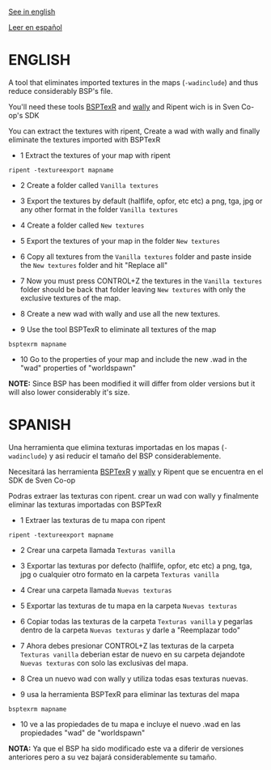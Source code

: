 [See in english](#english)

[Leer en español](#spanish)

# ENGLISH

A tool that eliminates imported textures in the maps (``-wadinclude``) and thus reduce considerably BSP's file.

You'll need these tools [BSPTexR](https://github.com/Litude/BSPTexRM) and [wally](https://gamebanana.com/tools/4774) and Ripent wich is in Sven Co-op's SDK

You can extract the textures with ripent, Create a wad with wally and finally eliminate the textures imported with BSPTexR

- 1 Extract the textures of your map with ripent
```
ripent -textureexport mapname
```

- 2 Create a folder called ``Vanilla textures``

- 3 Export the textures by default (halflife, opfor, etc etc) a png, tga, jpg or any other format in the folder ``Vanilla textures``

- 4 Create a folder called ``New textures``

- 5 Export the textures of your map in the folder ``New textures``

- 6 Copy all textures from the ``Vanilla textures`` folder and paste inside the ``New textures`` folder and hit "Replace all"

- 7 Now you must press CONTROL+Z the textures in the ``Vanilla textures`` folder should be back that folder leaving ``New textures`` with only the exclusive textures of the map.

- 8 Create a new wad with wally and use all the new textures.

- 9 Use the tool BSPTexR to eliminate all textures of the map
```
bsptexrm mapname
```

- 10 Go to the properties of your map and include the new .wad in the "wad" properties of "worldspawn"

**NOTE:**
Since BSP has been modified it will differ from older versions but it will also lower considerably it's size.

# SPANISH

Una herramienta que elimina texturas importadas en los mapas (``-wadinclude``) y asi reducir el tamaño del BSP considerablemente.

Necesitará las herramienta [BSPTexR](https://github.com/Litude/BSPTexRM) y [wally](https://gamebanana.com/tools/4774) y Ripent que se encuentra en el SDK de Sven Co-op

Podras extraer las texturas con ripent. crear un wad con wally y finalmente eliminar las texturas importadas con BSPTexR


- 1 Extraer las texturas de tu mapa con ripent
```
ripent -textureexport mapname
```

- 2 Crear una carpeta llamada ``Texturas vanilla``

- 3 Exportar las texturas por defecto (halflife, opfor, etc etc) a png, tga, jpg o cualquier otro formato en la carpeta ``Texturas vanilla``

- 4 Crear una carpeta llamada ``Nuevas texturas``

- 5 Exportar las texturas de tu mapa en la carpeta ``Nuevas texturas``

- 6 Copiar todas las texturas de la carpeta ``Texturas vanilla`` y pegarlas dentro de la carpeta ``Nuevas texturas`` y darle a "Reemplazar todo"

- 7 Ahora debes presionar CONTROL+Z las texturas de la carpeta ``Texturas vanilla`` deberian estar de nuevo en su carpeta dejandote ``Nuevas texturas`` con solo las exclusivas del mapa.

- 8 Crea un nuevo wad con wally y utiliza todas esas texturas nuevas.

- 9 usa la herramienta BSPTexR para eliminar las texturas del mapa
```
bsptexrm mapname
```

- 10 ve a las propiedades de tu mapa e incluye el nuevo .wad en las propiedades "wad" de "worldspawn"

**NOTA:**
Ya que el BSP ha sido modificado este va a diferir de versiones anteriores pero a su vez bajará considerablemente su tamaño.